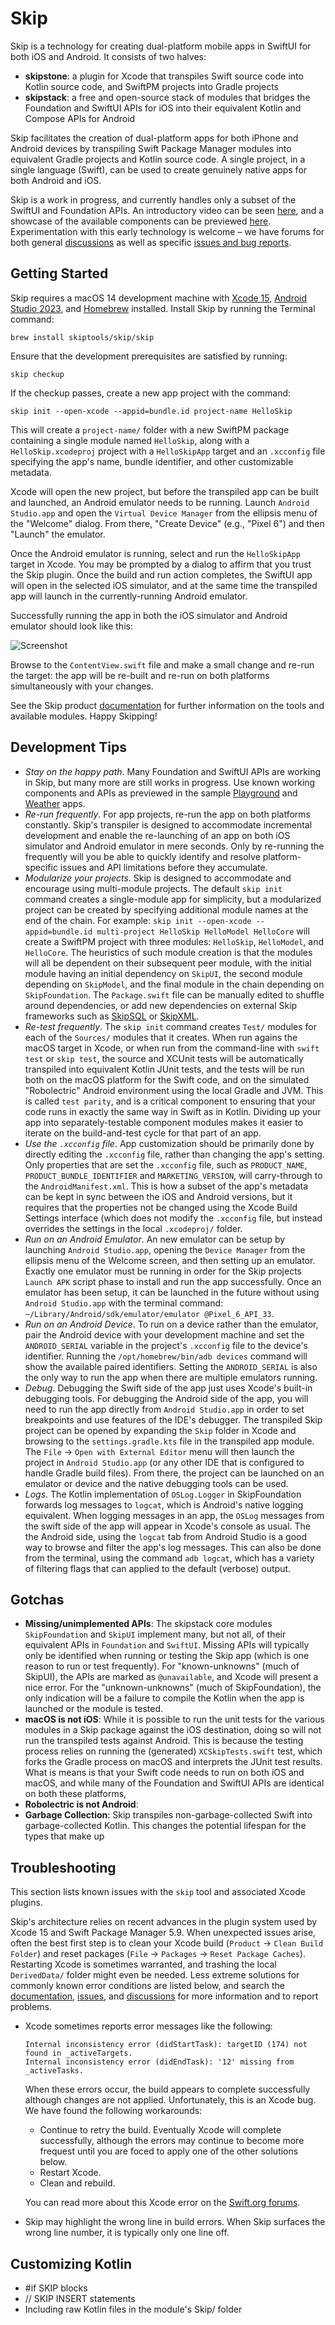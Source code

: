# Skip

Skip is a technology for creating dual-platform mobile apps in SwiftUI for both iOS and Android. It consists of two halves:

* **skipstone**: a plugin for Xcode that transpiles Swift source code into Kotlin source code, and SwiftPM projects into Gradle projects
* **skipstack**: a free and open-source stack of modules that bridges the Foundation and SwiftUI APIs for iOS into their equivalent Kotlin and Compose APIs for Android

Skip facilitates the creation of dual-platform apps for both iPhone and Android devices by transpiling Swift Package Manager modules into equivalent Gradle projects and Kotlin source code. A single project, in a single language (Swift), can be used to create genuinely native apps for both Android and iOS.

Skip is a work in progress, and currently handles only a subset of the SwiftUI and Foundation APIs. An introductory video can be seen [here](https://www.youtube.com/watch?v=8u4KWvsfOtk), and a showcase of the available components can be previewed [here](https://source.skip.tools/skipapp-playground).  Experimentation with this early technology is welcome – we have forums for both general [discussions](https://source.skip.tools/skip/discussions) as well as specific [issues and bug reports](https://source.skip.tools/skip/issues).

## Getting Started

Skip requires a macOS 14 development machine with [Xcode 15](https://developer.apple.com/xcode), [Android Studio 2023](https://developer.android.com/studio), and [Homebrew](https://brew.sh) installed. Install Skip by running the Terminal command:

```
brew install skiptools/skip/skip
```

Ensure that the development prerequisites are satisfied by running:

```
skip checkup
```

If the checkup passes, create a new app project with the command:

```
skip init --open-xcode --appid=bundle.id project-name HelloSkip
```

This will create a `project-name/` folder with a new SwiftPM package containing a single module named `HelloSkip`, along with a `HelloSkip.xcodeproj` project with a `HelloSkipApp` target and an `.xcconfig` file specifying the app's name, bundle identifier, and other customizable metadata.

Xcode will open the new project, but before the transpiled app can be built and launched, an Android emulator needs to be running. Launch `Android Studio.app` and open the `Virtual Device Manager` from the ellipsis menu of the "Welcome" dialog. From there, "Create Device" (e.g., "Pixel 6") and then "Launch" the emulator.

Once the Android emulator is running, select and run the `HelloSkipApp` target in Xcode. You may be prompted by a dialog to affirm that you trust the Skip plugin. Once the build and run action completes, the SwiftUI app will open in the selected iOS simulator, and at the same time the transpiled app will launch in the currently-running Android emulator.

Successfully running the app in both the iOS simulator and Android emulator should look like this:

![Screenshot](https://assets.skip.tools/skipdev.png)

Browse to the `ContentView.swift` file and make a small change and re-run the target: the app will be re-built and re-run on both platforms simultaneously with your changes.

See the Skip product [documentation](https://skip.tools/docs) for further information on the tools and available modules. Happy Skipping!

## Development Tips

- *Stay on the happy path*. Many Foundation and SwiftUI APIs are working in Skip, but many more are still works in progress. Use known working components and APIs as previewed in the sample [Playground](https://source.skip.tools/skipapp-playground) and [Weather](https://source.skip.tools/skipapp-weather) apps.
- *Re-run frequently*. For app projects, re-run the app on both platforms constantly. Skip's transpiler is designed to accommodate incremental development and enable the re-launching of an app on both iOS simulator and Android emulator in mere seconds. Only by re-running the frequently will you be able to quickly identify and resolve platform-specific issues and API limitations before they accumulate.
- *Modularize your projects*. Skip is designed to accommodate and encourage using multi-module projects. The default `skip init` command creates a single-module app for simplicity, but a modularized project can be created by specifying additional module names at the end of the chain. For example: `skip init --open-xcode --appid=bundle.id multi-project HelloSkip HelloModel HelloCore` will create a SwiftPM project with three modules: `HelloSkip`, `HelloModel`, and `HelloCore`. The heuristics of such module creation is that the modules will all be dependent on their subsequent peer module, with the initial module having an initial dependency on `SkipUI`, the second module depending on `SkipModel`, and the final module in the chain depending on `SkipFoundation`. The `Package.swift` file can be manually edited to shuffle around dependencies, or add new dependencies on external Skip frameworks such as [SkipSQL](https://source.skip.tools/skip-sql) or [SkipXML](https://source.skip.tools/skip-xml).
- *Re-test frequently*. The `skip init` command creates `Test/` modules for each of the `Sources/` modules that it creates. When run agains the macOS target in Xcode, or when run from the command-line with `swift test` or `skip test`, the source and XCUnit tests will be automatically transpiled into equivalent Kotlin JUnit tests, and the tests will be run both on the macOS platform for the Swift code, and on the simulated "Robolectric" Android environment using the local Gradle and JVM. This is called `test parity`, and is a critical component to ensuring that your code runs in exactly the same way in Swift as in Kotlin. Dividing up your app into separately-testable component modules makes it easier to iterate on the build-and-test cycle for that part of an app.
- *Use the `.xcconfig` file*. App customization should be primarily done by directly editing the `.xcconfig` file, rather than changing the app's setting. Only properties that are set the `.xcconfig` file, such as `PRODUCT_NAME`, `PRODUCT_BUNDLE_IDENTIFIER` and `MARKETING_VERSION`, will carry-through to the `AndroidManifest.xml`. This is how a subset of the app's metadata can be kept in sync between the iOS and Android versions, but it requires that the properties not be changed using the Xcode Build Settings interface (which does not modify the `.xcconfig` file, but instead overrides the settings in the local `.xcodeproj/` folder. 
- *Run on an Android Emulator*. An new emulator can be setup by launching `Android Studio.app`, opening the `Device Manager` from the ellipsis menu of the Welcome screen, and then setting up an emulator. Exactly one emulator must be running in order for the Skip projects `Launch APK` script phase to install and run the app successfully. Once an emulator has been setup, it can be launched in the future without using `Android Studio.app` with the terminal command: `~/Library/Android/sdk/emulator/emulator @Pixel_6_API_33`.
- *Run on an Android Device*. To run on a device rather than the emulator, pair the Android device with your development machine and set the `ANDROID_SERIAL` variable in the project's `.xcconfig` file to the device's identifier. Running the `/opt/homebrew/bin/adb devices` command will show the available paired identifiers. Setting the `ANDROID_SERIAL` is also the only way to run the app when there are multiple emulators running.
- *Debug*. Debugging the Swift side of the app just uses Xcode's built-in debugging tools. For debugging the Android side of the app, you will need to run the app directly from `Android Studio.app` in order to set breakpoints and use features of the IDE's debugger. The transpiled Skip project can be opened by expanding the `Skip` folder in Xcode and browsing to the `settings.gradle.kts` file in the transpiled app module. The `File` → `Open with External Editor` menu will then launch the project in `Android Studio.app` (or any other IDE that is configured to handle Gradle build files). From there, the project can be launched on an emulator or device and the native debugging tools can be used.
- *Logs*. The Kotlin implementation of `OSLog.Logger` in SkipFoundation forwards log messages to `logcat`, which is Android's native logging equivalent. When logging messages in an app, the `OSLog` messages from the swift side of the app will appear in Xcode's console as usual. The the Android side, using the `logcat` tab from Android Studio is a good way to browse and filter the app's log messages. This can also be done from the terminal, using the command `adb logcat`, which has a variety of filtering flags that can applied to the default (verbose) output.

## Gotchas

- **Missing/unimplemented APIs**: The skipstack core modules `SkipFoundation` and `SkipUI` implement many, but not all, of their equivalent APIs in `Foundation` and `SwiftUI`. Missing APIs will typically only be identified when running or testing the Skip app (which is one reason to run or test frequently). For "known-unknowns" (much of SkipUI), the APIs are marked as `@unavailable`, and Xcode will present a nice error. For the "unknown-unknowns" (much of SkipFoundation), the only indication will be a failure to compile the Kotlin when the app is launched or the module is tested.
- **macOS is not iOS**: While it is possible to run the unit tests for the various modules in a Skip package against the iOS destination, doing so will not run the transpiled tests against Android. This is because the testing process relies on running the (generated) `XCSkipTests.swift` test, which forks the Gradle process on macOS and interprets the JUnit test results. What is means is that your Swift code needs to run on both iOS and macOS, and while many of the Foundation and SwiftUI APIs are identical on both these platforms, 
- **Robolectric is not Android**:
- **Garbage Collection**: Skip transpiles non-garbage-collected Swift into garbage-collected Kotlin. This changes the potential lifespan for the types that make up 

## Troubleshooting

This section lists known issues with the `skip` tool and associated Xcode plugins.

Skip's architecture relies on recent advances in the plugin system used by Xcode 15 and Swift Package Manager 5.9. When unexpected issues arise, often the best first step is to clean your Xcode build (`Product` → `Clean Build Folder`) and reset packages (`File` → `Packages` → `Reset Package Caches`). Restarting Xcode is sometimes warranted, and trashing the local `DerivedData/` folder might even be needed. Less extreme solutions for commonly known error conditions are listed below, and search the [documentation](https://skip.tools/docs), [issues](https://source.skip.tools/skip/issues), and [discussions](https://source.skip.tools/skip/discussions) for more information and to report problems.

- Xcode sometimes reports error messages like the following:

    ```shell
    Internal inconsistency error (didStartTask): targetID (174) not found in _activeTargets.
    Internal inconsistency error (didEndTask): '12' missing from _activeTasks.
    ```

    When these errors occur, the build appears to complete successfully although changes are not applied. Unfortunately, this is an Xcode bug. We have found the following workarounds:

    - Continue to retry the build. Eventually Xcode will complete successfully, although the errors may continue to become more frequest until you are foced to apply one of the other solutions below.
    - Restart Xcode.
    - Clean and rebuild.

    You can read more about this Xcode error on the [Swift.org forums](https://forums.swift.org/t/internal-inconsistency-error-didstarttask/61194).
- Skip may highlight the wrong line in build errors. When Skip surfaces the wrong line number, it is typically only one line off.


## Customizing Kotlin
- #if SKIP blocks
- // SKIP INSERT statements
- Including raw Kotlin files in the module's Skip/ folder 




